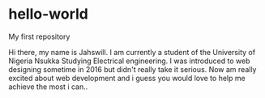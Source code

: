 # hello-world
My first repository

Hi there, my name is Jahswill. I am currently a student of the University of Nigeria Nsukka
Studying Electrical engineering. I was introduced to web designing sometime in 2016 but didn't really take  it serious.
Now am really excited about web development and i guess you would love to help me achieve the most i can..

